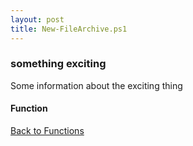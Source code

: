 ```yaml
---
layout: post
title: New-FileArchive.ps1
---
```


### something exciting

Some information about the exciting thing

#### Function

<script src="https://gist-it.appspot.com/github.com/BanterBoy/scripts-blog/blob/master/PowerShell/functions/compression/New-FileArchive.ps1"></script>

<a href="/menu/_pages/functions.html">Back to Functions</a>
